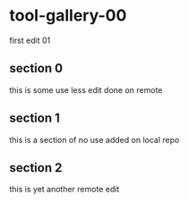 # tool-gallery-00

first edit 01

## section 0
this is some use less edit done on remote

## section 1
this is a section of no use added on local repo

## section 2
this is yet another remote edit
